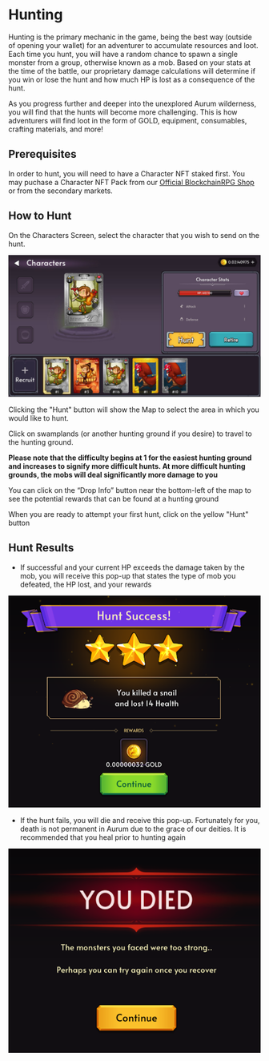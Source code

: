 # Hunting

Hunting is the primary mechanic in the game, being the best way (outside of opening your wallet) for an adventurer to accumulate resources and loot. Each time you hunt, you will have a random chance to spawn a single monster from a group, otherwise known as a mob. Based on your stats at the time of the battle, our proprietary damage calculations will determine if you win or lose the hunt and how much HP is lost as a consequence of the hunt.

As you progress further and deeper into the unexplored Aurum wilderness, you will find that the hunts will become more challenging.
This is how adventurers will find loot in the form of GOLD, equipment, consumables, crafting materials, and more!

## Prerequisites

In order to hunt, you will need to have a Character NFT staked first. You may puchase a Character NFT Pack from our [Official BlockchainRPG Shop](https://shop.blockchainrpg.io/) or from the secondary markets.

## How to Hunt

On the Characters Screen, select the character that you wish to send on the hunt.

![Character Screen](./img/characters.jpg)

Clicking the "Hunt" button will show the Map to select the area in which you would like to hunt.

Click on swamplands (or another hunting ground if you desire) to travel to the hunting ground.

**Please note that the difficulty begins at 1 for the easiest hunting ground and increases to signify more difficult hunts. At more difficult hunting grounds, the mobs will deal significantly more damage to you**

You can click on the “Drop Info” button near the bottom-left of the map to see the potential rewards that can be found at a hunting ground

When you are ready to attempt your first hunt, click on the yellow "Hunt" button

## Hunt Results

- If successful and your current HP exceeds the damage taken by the mob, you will receive this pop-up that states the type of mob you defeated, the HP lost, and your rewards

![Hunt Success Screen](./img/Hunt-Success.webp)

- If the hunt fails, you will die and receive this pop-up. Fortunately for you, death is not permanent in Aurum due to the grace of our deities. It is recommended that you heal prior to hunting again

![Death Screen](./img/death.webp)
